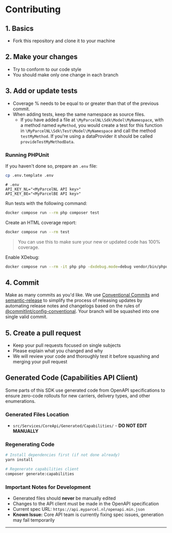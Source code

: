 # Contributing

## 1. Basics

- Fork this repository and clone it to your machine

## 2. Make your changes

- Try to conform to our code style
- You should make only one change in each branch

## 3. Add or update tests

- Coverage % needs to be equal to or greater than that of the previous commit.
- When adding tests, keep the same namespace as source files.
    - If you have added a file at `\MyParcelNL\Sdk\Model\MyNamespace`, with a method named `myMethod`, you would create a test for this function in `\MyParcelNL\Sdk\Test\Model\MyNamespace` and call the method `testMyMethod`. If you're using a dataProvider it should be called `provideTestMyMethodData`.

### Running PHPUnit

If you haven't done so, prepare an `.env` file:

```bash
cp .env.template .env
```

```dotenv
# .env
API_KEY_NL="<MyParcelNL API key>"
API_KEY_BE="<MyParcelBE API key>"
```

Run tests with the following command:

```bash
docker compose run --rm php composer test
```

Create an HTML coverage report:

```bash
docker compose run --rm test
```

> You can use this to make sure your new or updated code has 100% coverage.

Enable XDebug:

```bash
docker compose run --rm -it php php -dxdebug.mode=debug vendor/bin/phpunit
```

## 4. Commit

Make as many commits as you'd like. We use [Conventional Commits] and [semantic-release] to simplify the process of releasing updates by automating release notes and changelogs based on the rules of [@commitlint/config-conventional]. Your branch will be squashed into one single valid commit.

## 5. Create a pull request

- Keep your pull requests focused on single subjects
- Please explain what you changed and why
- We will review your code and thoroughly test it before squashing and merging your pull request

## Generated Code (Capabilities API Client)

Some parts of this SDK use generated code from OpenAPI specifications to ensure zero-code rollouts for new carriers, delivery types, and other enumerations.

### Generated Files Location
- `src/Services/CoreApi/Generated/Capabilities/` - **DO NOT EDIT MANUALLY**

### Regenerating Code
```bash
# Install dependencies first (if not done already)
yarn install

# Regenerate capabilities client
composer generate:capabilities
```

### Important Notes for Development
- Generated files should **never** be manually edited
- Changes to the API client must be made in the OpenAPI specification  
- Current spec URL: `https://api.myparcel.nl/openapi.min.json`
- **Known Issue:** Core API team is currently fixing spec issues, generation may fail temporarily

---

[@commitlint/config-conventional]: https://github.com/conventional-changelog/commitlint

[Conventional Commits]: https://www.conventionalcommits.org/en/v1.0.0/#summary

[semantic-release]: https://github.com/semantic-release/semantic-release
